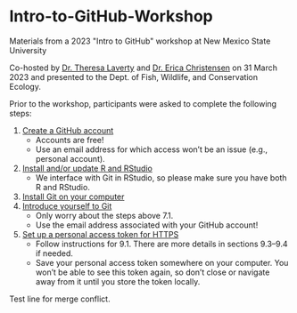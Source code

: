 # Intro-to-GitHub-Workshop
Materials from a 2023 "Intro to GitHub" workshop at New Mexico State University 

Co-hosted by [Dr. Theresa Laverty](https://github.com/theresalaverty) and [Dr. Erica Christensen](https://github.com/emchristensen) on 31 March 2023 and presented to the Dept. of Fish, Wildlife, and Conservation Ecology. 

Prior to the workshop, participants were asked to complete the following steps:
1. [Create a GitHub account](https://happygitwithr.com/github-acct.html)  
    + Accounts are free!  
    + Use an email address for which access won’t be an issue (e.g., personal account).
2. [Install and/or update R and RStudio](https://happygitwithr.com/install-r-rstudio.html)
    + We interface with Git in RStudio, so please make sure you have both R and RStudio. 
3. [Install Git on your computer](https://happygitwithr.com/install-git.html) 
4. [Introduce yourself to Git](https://happygitwithr.com/hello-git.html) 
    + Only worry about the steps above 7.1.  
    + Use the email address associated with your GitHub account!  
5. [Set up a personal access token for HTTPS](https://happygitwithr.com/https-pat.html)
    + Follow instructions for 9.1. There are more details in sections 9.3–9.4 if needed. 
    + Save your personal access token somewhere on your computer. You won’t be able to see this token again, so don’t close or navigate away from it until you store the token locally. 

Test line for merge conflict.
